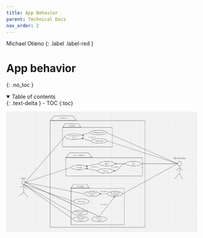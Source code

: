 ```yaml
---
title: App Behavior
parent: Technical Docs
nav_order: 2
---
```


Michael Otieno {: .label .label-red }

# App behavior
{: .no_toc }

<details open markdown="block">
  <summary>
    Table of contents
  </summary>
  {: .text-delta }
- TOC
{:toc}
</details>

![populate_db() sample](../assets/images/appbehavior.png)
